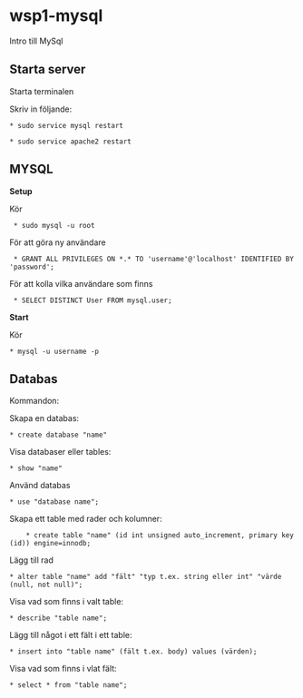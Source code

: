 # wsp1-mysql

Intro till MySql

## Starta server

 Starta terminalen 
 
 Skriv in följande:
 
    * sudo service mysql restart
    
    * sudo service apache2 restart

## MYSQL

**Setup** 

 Kör 

	 * sudo mysql -u root 
	 
	 
 För att göra ny användare	

	 * GRANT ALL PRIVILEGES ON *.* TO 'username'@'localhost' IDENTIFIED BY 'password';
	
 För att kolla vilka användare som finns 

	 * SELECT DISTINCT User FROM mysql.user;
**Start**

 Kör 

	* mysql -u username -p
	
## Databas

 Kommandon:
 
 Skapa en databas:
 
	* create database "name"
	
 Visa databaser eller tables:
 
	* show "name"
	
 Använd databas

	* use "database name";
	
 Skapa ett table med rader och kolumner:
 
        * create table "name" (id int unsigned auto_increment, primary key (id)) engine=innodb;
	
 Lägg till rad
 
	* alter table "name" add "fält" "typ t.ex. string eller int" "värde (null, not null)";
	
 Visa vad som finns i valt table:

	* describe "table name";
	
 Lägg till något i ett fält i ett table:

	* insert into "table name" (fält t.ex. body) values (värden);
	
 Visa vad som finns i vlat fält:

	* select * from "table name";
